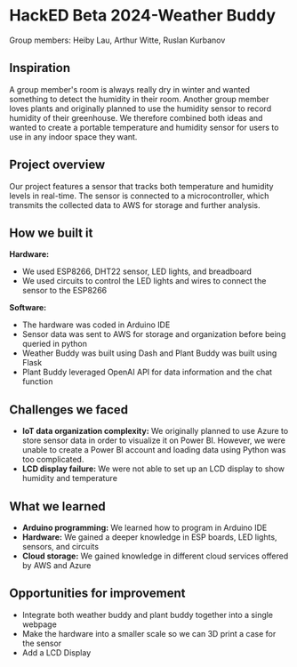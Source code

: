# HackED Beta 2024-Weather Buddy
Group members: Heiby Lau, Arthur Witte, Ruslan Kurbanov
## Inspiration
A group member's room is always really dry in winter and wanted something to detect the humidity in their room. Another group member loves plants and originally planned to use the humidity sensor to record humidity of their greenhouse. We therefore combined both ideas and wanted to create a portable temperature and humidity sensor for users to use in any indoor space they want.

## Project overview
Our project features a sensor that tracks both temperature and humidity levels in real-time. The sensor is connected to a microcontroller, which transmits the collected data to AWS for storage and further analysis. 
## How we built it
**Hardware:** 
- We used ESP8266, DHT22 sensor, LED lights, and breadboard
- We used circuits to control the LED lights and wires to connect the sensor to the ESP8266

**Software:**
- The hardware was coded in Arduino IDE
- Sensor data was sent to AWS for storage and organization before being queried in python
- Weather Buddy was built using Dash and Plant Buddy was built using Flask
- Plant Buddy leveraged OpenAI API for data information and the chat function

## Challenges we faced
- **IoT data organization complexity:** We originally planned to use Azure to store sensor data in order to visualize it on Power BI. However, we were unable to create a Power BI account and loading data using Python was too complicated.
- **LCD display failure:** We were not able to set up an LCD display to show humidity and temperature

## What we learned
- **Arduino programming:** We learned how to program in Arduino IDE
- **Hardware:** We gained a deeper knowledge in ESP boards, LED lights, sensors, and circuits
- **Cloud storage:** We gained knowledge in different cloud services offered by AWS and Azure

## Opportunities for improvement
- Integrate both weather buddy and plant buddy together into a single webpage
- Make the hardware into a smaller scale so we can 3D print a case for the sensor
- Add a LCD Display
